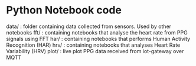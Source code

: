 Python Notebook code
===================================

data/	: folder containing data collected from sensors. Used by other notebooks
fft/	: containing notebooks that analyse the heart rate from PPG signals using FFT
har/	: containing notebooks that performs Human Activity Recognition (HAR)
hrv/	: containing notebooks that analyses Heart Rate Variability (HRV)
plot/	: live plot PPG data received from iot-gateway over MQTT
